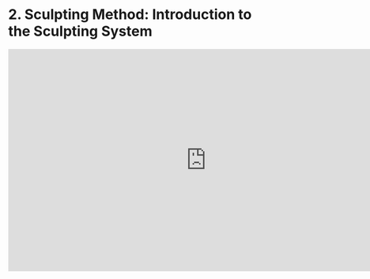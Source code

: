 # 2. Sculpting Method: Introduction to the Sculpting System

<iframe width="800" height="450" src="https://www.youtube.com/embed/TSDDyrq2BR4?rel=0" frameborder="0" allow="accelerometer; autoplay; clipboard-write; encrypted-media; gyroscope; picture-in-picture" allowfullscreen=""></iframe>